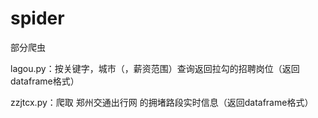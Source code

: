 # spider
部分爬虫

lagou.py：按关键字，城市（，薪资范围）查询返回拉勾的招聘岗位（返回dataframe格式）

zzjtcx.py：爬取 郑州交通出行网 的拥堵路段实时信息（返回dataframe格式）
